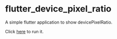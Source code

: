 # flutter_device_pixel_ratio

A simple flutter application to show devicePixelRatio.

Click [here](https://dwrobel.github.io/flutter_device_pixel_ratio/#/) to run it.
